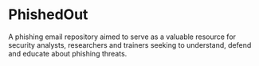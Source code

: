 # PhishedOut
A phishing email repository aimed to serve as a valuable resource for security analysts, researchers and trainers seeking to understand, defend and educate about phishing threats.
